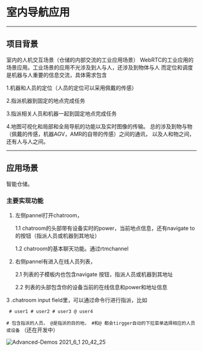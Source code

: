 # 室内导航应用
---
## 项目背景

室内的人机交互场景（仓储的内部交流的工业应用场景）
WebRTC的工业应用的场景应用。工业场景的应用不光涉及到人与人，还涉及到物体与人
而定位和调度是机器与人重要的信息交流，具体需求包含

1.机器和人员的定位（人员的定位可以采用佩戴的传感）

2.指派机器到固定的地点完成任务

3.指派相关人员和机器一起到固定地点完成任务

4.地图可视化和局部和全局导航的功能以及实时图像的传输。
总的涉及到物与物（佩戴的传感，机器AGV，AMR的自带的传感）之间的通讯，
以及人和物之间，还有人与人之间。

---
## 应用场景
智能仓储。

### 主要实现功能
1. 左侧pannel打开chatroom，

    1.1 chatroom的头部带有设备实时的power，当前地点信息，还有navigate to的按钮（指派人员或机器到其地址）

    1.2 chatroom的基本聊天功能。通过rtmchannel
 
2. 右侧pannel有进入在线人员列表，
 
    2.1 列表的子模板内也包含navigate 按钮，指派人员或机器到其地址
 
    2.2 列表的头部包含你的设备当前的在线信息和power和地址信息
 
3 .chatroom input field里，可以通过命令行进行指派，比如
 
   ` # user1 # user2 # user3 @ user4`
 
   `# 包含指派的人员， @是指派的目的地， #和@ 都会tirgger自动的下拉菜单选择相应的人员或设备` （还在开发中）
  
![Advanced-Demos 2021_6_1 20_42_25](https://user-images.githubusercontent.com/12082873/120325242-0ecfd680-c31a-11eb-939e-718eee2c14aa.png)




